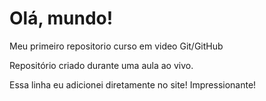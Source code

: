 # Olá, mundo!
 Meu primeiro repositorio curso em video Git/GitHub

Repositório criado durante uma aula ao vivo.

Essa linha eu adicionei diretamente no site! Impressionante!
